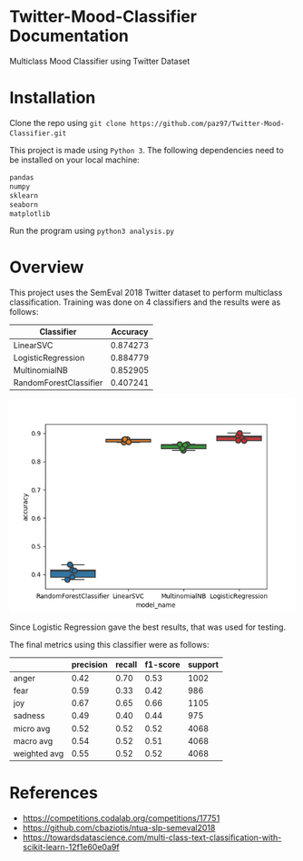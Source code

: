 # Twitter-Mood-Classifier Documentation
Multiclass Mood Classifier using Twitter Dataset


# Installation

Clone the repo using ```git clone https://github.com/paz97/Twitter-Mood-Classifier.git```

This project is made using ```Python 3```. The following dependencies need to be installed on your local machine:
```
pandas
numpy
sklearn
seaborn
matplotlib
```

Run the program using ```python3 analysis.py```

# Overview

This project uses the SemEval 2018 Twitter dataset to perform multiclass classification. Training was done on 4 classifiers and the results were as follows:

| Classifier | Accuracy |
| ---        |  --- | 
LinearSVC     |  0.874273
LogisticRegression    |    0.884779
MultinomialNB         |    0.852905
RandomForestClassifier  |  0.407241

![alt text](https://github.com/paz97/Twitter-Mood-Classifier/blob/master/classifier_comparison.png)

Since Logistic Regression gave the best results, that was used for testing.

The final metrics using this classifier were as follows:

|  |  precision  |  recall | f1-score  | support |
| --- | --- | --- | --- | --- |
|  anger    |   0.42   |   0.70    |  0.53   |   1002 |
|  fear    |   0.59   |   0.33  |    0.42   |    986 |
|   joy    |   0.67    |  0.65   |   0.66   |   1105 |
|  sadness     |  0.49     | 0.40   |   0.44   |    975 |
|  micro avg      | 0.52  |    0.52   |   0.52   |   4068 |
|  macro avg    |   0.54   |   0.52   |   0.51   |   4068 |
| weighted avg   |    0.55    |  0.52   |   0.52  |    4068 |

# References
- https://competitions.codalab.org/competitions/17751 
- https://github.com/cbaziotis/ntua-slp-semeval2018
- https://towardsdatascience.com/multi-class-text-classification-with-scikit-learn-12f1e60e0a9f
 
